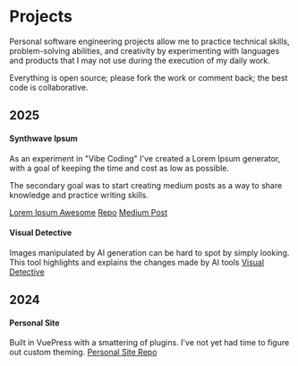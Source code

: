 # Projects

Personal software engineering projects allow me to practice technical skills, problem-solving abilities, and creativity by experimenting with languages and products that I may not use during the execution of my daily work.

Everything is open source; please fork the work or comment back; the best code is collaborative.

## 2025

#### Synthwave Ipsum
As an experiment in "Vibe Coding" I've created a Lorem Ipsum generator, with a goal of keeping the time and cost as low as possible.

The secondary goal was to start creating medium posts as a way to share knowledge and practice writing skills.


[Lorem Ipsum Awesome](https://loremipsumawesome.com/)  [Repo](https://github.com/StephanieF/synthwave-lorem)  [Medium Post](https://medium.com/@stephaniefuda/from-zero-to-deployed-my-first-vibe-coding-experiment-cbf533c5f609)


#### Visual Detective
Images manipulated by AI generation can be hard to spot by simply looking. This tool highlights and explains the changes made by AI tools
[Visual Detective](https://chatgpt.com/g/g-DhaGfosbH-visual-detective)


## 2024

#### Personal Site
Built in VuePress with a smattering of plugins. I've not yet had time to figure out custom theming.
[Personal Site Repo](https://github.com/StephanieF/stephanief.github.io)
